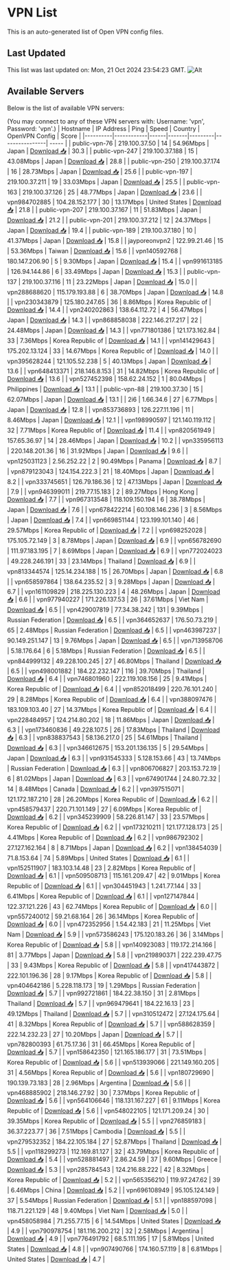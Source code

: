 # VPN List

This is an auto-generated list of Open VPN config files.

## Last Updated

This list was last updated on: Mon, 21 Oct 2024 23:54:23 GMT.
![Alt](https://repobeats.axiom.co/api/embed/186b98318ef1479477931607c1ad7d823f12451f.svg "Repobeats analytics image")

## Available Servers

Below is the list of available VPN servers:

(You may connect to any of these VPN servers with: Username: 'vpn', Password: 'vpn'.)
| Hostname | IP Address | Ping | Speed | Country | OpenVPN Config | Score |
|----------|------------|------|-------|---------|----------------| ----- |
| public-vpn-76 | 219.100.37.50 | 14 | 54.96Mbps | Japan | [Download 📥](./configs/server_0_JP.ovpn) | 30.3 |
| public-vpn-247 | 219.100.37.188 | 15 | 43.08Mbps | Japan | [Download 📥](./configs/server_1_JP.ovpn) | 28.8 |
| public-vpn-250 | 219.100.37.174 | 16 | 28.73Mbps | Japan | [Download 📥](./configs/server_2_JP.ovpn) | 25.6 |
| public-vpn-197 | 219.100.37.211 | 19 | 33.03Mbps | Japan | [Download 📥](./configs/server_3_JP.ovpn) | 25.5 |
| public-vpn-163 | 219.100.37.126 | 25 | 48.77Mbps | Japan | [Download 📥](./configs/server_4_JP.ovpn) | 23.6 |
| vpn984702885 | 104.28.152.177 | 30 | 13.17Mbps | United States | [Download 📥](./configs/server_5_US.ovpn) | 21.8 |
| public-vpn-207 | 219.100.37.167 | 11 | 51.83Mbps | Japan | [Download 📥](./configs/server_6_JP.ovpn) | 21.2 |
| public-vpn-201 | 219.100.37.212 | 12 | 24.37Mbps | Japan | [Download 📥](./configs/server_7_JP.ovpn) | 19.4 |
| public-vpn-189 | 219.100.37.180 | 10 | 41.37Mbps | Japan | [Download 📥](./configs/server_8_JP.ovpn) | 15.8 |
| jayporeonvpn2 | 122.99.21.46 | 15 | 53.36Mbps | Taiwan | [Download 📥](./configs/server_9_TW.ovpn) | 15.6 |
| vpn140592768 | 180.147.206.90 | 5 | 9.30Mbps | Japan | [Download 📥](./configs/server_10_JP.ovpn) | 15.4 |
| vpn991613185 | 126.94.144.86 | 6 | 33.49Mbps | Japan | [Download 📥](./configs/server_11_JP.ovpn) | 15.3 |
| public-vpn-137 | 219.100.37.116 | 11 | 23.22Mbps | Japan | [Download 📥](./configs/server_12_JP.ovpn) | 15.0 |
| vpn288688620 | 115.179.193.88 | 6 | 38.70Mbps | Japan | [Download 📥](./configs/server_13_JP.ovpn) | 14.8 |
| vpn230343879 | 125.180.247.65 | 36 | 8.86Mbps | Korea Republic of | [Download 📥](./configs/server_14_KR.ovpn) | 14.4 |
| vpn240202863 | 138.64.112.72 | 4 | 56.47Mbps | Japan | [Download 📥](./configs/server_15_JP.ovpn) | 14.3 |
| vpn868858038 | 222.146.217.217 | 22 | 24.48Mbps | Japan | [Download 📥](./configs/server_16_JP.ovpn) | 14.3 |
| vpn771801386 | 121.173.162.84 | 33 | 7.36Mbps | Korea Republic of | [Download 📥](./configs/server_17_KR.ovpn) | 14.1 |
| vpn141429643 | 175.202.13.124 | 33 | 14.67Mbps | Korea Republic of | [Download 📥](./configs/server_18_KR.ovpn) | 14.0 |
| vpn395628244 | 121.105.52.238 | 5 | 40.13Mbps | Japan | [Download 📥](./configs/server_19_JP.ovpn) | 13.6 |
| vpn648413371 | 218.146.8.153 | 31 | 14.82Mbps | Korea Republic of | [Download 📥](./configs/server_20_KR.ovpn) | 13.6 |
| vpn527452398 | 158.62.24.152 | 1 | 80.04Mbps | Philippines | [Download 📥](./configs/server_21_PH.ovpn) | 13.1 |
| public-vpn-88 | 219.100.37.30 | 15 | 62.07Mbps | Japan | [Download 📥](./configs/server_22_JP.ovpn) | 13.1 |
| 2i6 | 1.66.34.6 | 27 | 6.77Mbps | Japan | [Download 📥](./configs/server_23_JP.ovpn) | 12.8 |
| vpn853736893 | 126.227.11.196 | 11 | 8.46Mbps | Japan | [Download 📥](./configs/server_24_JP.ovpn) | 12.1 |
| vpn198990597 | 121.140.119.112 | 32 | 7.71Mbps | Korea Republic of | [Download 📥](./configs/server_25_KR.ovpn) | 11.4 |
| vpn820561949 | 157.65.36.97 | 14 | 28.46Mbps | Japan | [Download 📥](./configs/server_26_JP.ovpn) | 10.2 |
| vpn335956113 | 220.148.201.36 | 16 | 31.92Mbps | Japan | [Download 📥](./configs/server_27_JP.ovpn) | 9.6 |
| vpn125031123 | 2.56.252.22 | 2 | 90.49Mbps | Panama | [Download 📥](./configs/server_28_PA.ovpn) | 8.7 |
| vpn879123043 | 124.154.222.3 | 21 | 18.40Mbps | Japan | [Download 📥](./configs/server_29_JP.ovpn) | 8.2 |
| vpn333745651 | 126.79.186.36 | 12 | 47.13Mbps | Japan | [Download 📥](./configs/server_30_JP.ovpn) | 7.9 |
| vpn946399011 | 219.77.15.183 | 2 | 89.27Mbps | Hong Kong | [Download 📥](./configs/server_31_HK.ovpn) | 7.7 |
| vpn967313548 | 118.109.150.194 | 6 | 38.78Mbps | Japan | [Download 📥](./configs/server_32_JP.ovpn) | 7.6 |
| vpn678422214 | 60.108.146.236 | 3 | 8.56Mbps | Japan | [Download 📥](./configs/server_33_JP.ovpn) | 7.4 |
| vpn669851144 | 123.199.101.140 | 46 | 29.57Mbps | Korea Republic of | [Download 📥](./configs/server_34_KR.ovpn) | 7.2 |
| vpn698252028 | 175.105.72.149 | 3 | 8.78Mbps | Japan | [Download 📥](./configs/server_35_JP.ovpn) | 6.9 |
| vpn656782690 | 111.97.183.195 | 7 | 8.69Mbps | Japan | [Download 📥](./configs/server_36_JP.ovpn) | 6.9 |
| vpn772024023 | 49.228.246.191 | 33 | 23.14Mbps | Thailand | [Download 📥](./configs/server_37_TH.ovpn) | 6.9 |
| vpn813344574 | 125.14.234.188 | 15 | 26.70Mbps | Japan | [Download 📥](./configs/server_38_JP.ovpn) | 6.8 |
| vpn658597864 | 138.64.235.52 | 3 | 9.28Mbps | Japan | [Download 📥](./configs/server_39_JP.ovpn) | 6.7 |
| vpn161109829 | 218.225.130.223 | 4 | 48.26Mbps | Japan | [Download 📥](./configs/server_40_JP.ovpn) | 6.6 |
| vpn977940227 | 171.226.137.53 | 26 | 37.61Mbps | Viet Nam | [Download 📥](./configs/server_41_VN.ovpn) | 6.5 |
| vpn429007819 | 77.34.38.242 | 131 | 9.39Mbps | Russian Federation | [Download 📥](./configs/server_42_RU.ovpn) | 6.5 |
| vpn364652637 | 176.50.73.219 | 65 | 2.48Mbps | Russian Federation | [Download 📥](./configs/server_43_RU.ovpn) | 6.5 |
| vpn463987237 | 90.149.251.147 | 13 | 9.76Mbps | Japan | [Download 📥](./configs/server_44_JP.ovpn) | 6.5 |
| vpn713958706 | 5.18.176.64 | 6 | 5.18Mbps | Russian Federation | [Download 📥](./configs/server_45_RU.ovpn) | 6.5 |
| vpn844999132 | 49.228.100.245 | 27 | 46.80Mbps | Thailand | [Download 📥](./configs/server_46_TH.ovpn) | 6.5 |
| vpn498001882 | 184.22.232.147 | 116 | 39.70Mbps | Thailand | [Download 📥](./configs/server_47_TH.ovpn) | 6.4 |
| vpn746801960 | 222.119.108.156 | 25 | 9.41Mbps | Korea Republic of | [Download 📥](./configs/server_48_KR.ovpn) | 6.4 |
| vpn852018499 | 220.76.101.240 | 29 | 8.28Mbps | Korea Republic of | [Download 📥](./configs/server_49_KR.ovpn) | 6.4 |
| vpn388097476 | 183.109.103.40 | 27 | 14.37Mbps | Korea Republic of | [Download 📥](./configs/server_50_KR.ovpn) | 6.4 |
| vpn228484957 | 124.214.80.202 | 18 | 11.86Mbps | Japan | [Download 📥](./configs/server_51_JP.ovpn) | 6.3 |
| vpn173460836 | 49.228.107.5 | 26 | 17.83Mbps | Thailand | [Download 📥](./configs/server_52_TH.ovpn) | 6.3 |
| vpn838837543 | 58.136.217.0 | 25 | 54.61Mbps | Thailand | [Download 📥](./configs/server_53_TH.ovpn) | 6.3 |
| vpn346612675 | 153.201.136.135 | 5 | 29.54Mbps | Japan | [Download 📥](./configs/server_54_JP.ovpn) | 6.3 |
| vpn931545333 | 5.128.153.66 | 43 | 13.74Mbps | Russian Federation | [Download 📥](./configs/server_55_RU.ovpn) | 6.3 |
| vpn806706827 | 203.153.72.19 | 6 | 81.02Mbps | Japan | [Download 📥](./configs/server_56_JP.ovpn) | 6.3 |
| vpn674901744 | 24.80.72.32 | 14 | 8.48Mbps | Canada | [Download 📥](./configs/server_57_CA.ovpn) | 6.2 |
| vpn397515071 | 121.172.187.210 | 28 | 26.20Mbps | Korea Republic of | [Download 📥](./configs/server_58_KR.ovpn) | 6.2 |
| vpn458579437 | 220.71.101.149 | 27 | 6.09Mbps | Korea Republic of | [Download 📥](./configs/server_59_KR.ovpn) | 6.2 |
| vpn345239909 | 58.226.81.147 | 33 | 23.57Mbps | Korea Republic of | [Download 📥](./configs/server_60_KR.ovpn) | 6.2 |
| vpn173210211 | 121.177.128.173 | 25 | 4.41Mbps | Korea Republic of | [Download 📥](./configs/server_61_KR.ovpn) | 6.2 |
| vpn986792302 | 27.127.162.164 | 8 | 8.71Mbps | Japan | [Download 📥](./configs/server_62_JP.ovpn) | 6.2 |
| vpn138454039 | 71.8.153.64 | 74 | 5.89Mbps | United States | [Download 📥](./configs/server_63_US.ovpn) | 6.1 |
| vpn152511907 | 183.103.14.48 | 23 | 2.82Mbps | Korea Republic of | [Download 📥](./configs/server_64_KR.ovpn) | 6.1 |
| vpn509508713 | 115.161.209.47 | 42 | 9.01Mbps | Korea Republic of | [Download 📥](./configs/server_65_KR.ovpn) | 6.1 |
| vpn304451943 | 1.241.77.144 | 33 | 6.41Mbps | Korea Republic of | [Download 📥](./configs/server_66_KR.ovpn) | 6.1 |
| vpn127147844 | 122.37.121.226 | 43 | 62.74Mbps | Korea Republic of | [Download 📥](./configs/server_67_KR.ovpn) | 6.0 |
| vpn557240012 | 59.21.68.164 | 26 | 36.14Mbps | Korea Republic of | [Download 📥](./configs/server_68_KR.ovpn) | 6.0 |
| vpn472352956 | 1.54.42.183 | 21 | 11.25Mbps | Viet Nam | [Download 📥](./configs/server_69_VN.ovpn) | 5.9 |
| vpn573586243 | 175.120.183.26 | 36 | 3.14Mbps | Korea Republic of | [Download 📥](./configs/server_70_KR.ovpn) | 5.8 |
| vpn140923083 | 119.172.214.166 | 81 | 3.77Mbps | Japan | [Download 📥](./configs/server_71_JP.ovpn) | 5.8 |
| vpn219890371 | 222.239.47.75 | 33 | 9.43Mbps | Korea Republic of | [Download 📥](./configs/server_72_KR.ovpn) | 5.8 |
| vpn417443872 | 222.101.196.36 | 28 | 9.17Mbps | Korea Republic of | [Download 📥](./configs/server_73_KR.ovpn) | 5.8 |
| vpn404642186 | 5.228.118.173 | 19 | 1.29Mbps | Russian Federation | [Download 📥](./configs/server_74_RU.ovpn) | 5.7 |
| vpn992721861 | 184.22.38.150 | 31 | 2.81Mbps | Thailand | [Download 📥](./configs/server_75_TH.ovpn) | 5.7 |
| vpn969479641 | 184.22.16.13 | 23 | 49.12Mbps | Thailand | [Download 📥](./configs/server_76_TH.ovpn) | 5.7 |
| vpn310512472 | 27.124.175.64 | 41 | 8.32Mbps | Korea Republic of | [Download 📥](./configs/server_77_KR.ovpn) | 5.7 |
| vpn588628359 | 222.14.232.23 | 27 | 10.20Mbps | Japan | [Download 📥](./configs/server_78_JP.ovpn) | 5.7 |
| vpn782800393 | 61.75.17.36 | 31 | 66.45Mbps | Korea Republic of | [Download 📥](./configs/server_79_KR.ovpn) | 5.7 |
| vpn158642350 | 121.165.186.177 | 31 | 73.51Mbps | Korea Republic of | [Download 📥](./configs/server_80_KR.ovpn) | 5.6 |
| vpn513939066 | 221.149.160.205 | 31 | 4.56Mbps | Korea Republic of | [Download 📥](./configs/server_81_KR.ovpn) | 5.6 |
| vpn180729690 | 190.139.73.183 | 28 | 2.96Mbps | Argentina | [Download 📥](./configs/server_82_AR.ovpn) | 5.6 |
| vpn468885902 | 218.146.27.92 | 30 | 7.37Mbps | Korea Republic of | [Download 📥](./configs/server_83_KR.ovpn) | 5.6 |
| vpn564106646 | 118.131.167.227 | 61 | 9.11Mbps | Korea Republic of | [Download 📥](./configs/server_84_KR.ovpn) | 5.6 |
| vpn548022105 | 121.171.209.24 | 30 | 39.35Mbps | Korea Republic of | [Download 📥](./configs/server_85_KR.ovpn) | 5.5 |
| vpn276859183 | 36.37.223.77 | 36 | 7.51Mbps | Cambodia | [Download 📥](./configs/server_86_KH.ovpn) | 5.5 |
| vpn279532352 | 184.22.105.184 | 27 | 52.87Mbps | Thailand | [Download 📥](./configs/server_87_TH.ovpn) | 5.5 |
| vpn118299273 | 112.169.81.127 | 32 | 43.79Mbps | Korea Republic of | [Download 📥](./configs/server_88_KR.ovpn) | 5.4 |
| vpn528881497 | 2.86.24.59 | 37 | 9.60Mbps | Greece | [Download 📥](./configs/server_89_GR.ovpn) | 5.3 |
| vpn285784543 | 124.216.88.222 | 42 | 8.32Mbps | Korea Republic of | [Download 📥](./configs/server_90_KR.ovpn) | 5.2 |
| vpn565356210 | 119.97.247.62 | 39 | 6.46Mbps | China | [Download 📥](./configs/server_91_CN.ovpn) | 5.2 |
| vpn696108949 | 95.105.124.149 | 37 | 5.54Mbps | Russian Federation | [Download 📥](./configs/server_92_RU.ovpn) | 5.1 |
| vpn188597098 | 118.71.221.129 | 48 | 9.40Mbps | Viet Nam | [Download 📥](./configs/server_93_VN.ovpn) | 5.0 |
| vpn458058984 | 71.255.77.15 | 6 | 14.54Mbps | United States | [Download 📥](./configs/server_94_US.ovpn) | 4.9 |
| vpn790978754 | 181.116.200.212 | 32 | 2.58Mbps | Argentina | [Download 📥](./configs/server_95_AR.ovpn) | 4.9 |
| vpn776491792 | 68.5.111.195 | 17 | 5.81Mbps | United States | [Download 📥](./configs/server_96_US.ovpn) | 4.8 |
| vpn907490766 | 174.160.57.119 | 8 | 6.81Mbps | United States | [Download 📥](./configs/server_97_US.ovpn) | 4.7 |
